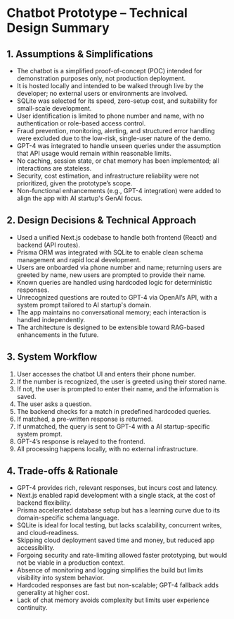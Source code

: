 # Chatbot Prototype – Technical Design Summary

## 1. Assumptions & Simplifications
- The chatbot is a simplified proof-of-concept (POC) intended for demonstration purposes only, not production deployment.
- It is hosted locally and intended to be walked through live by the developer; no external users or environments are involved.
- SQLite was selected for its speed, zero-setup cost, and suitability for small-scale development.
- User identification is limited to phone number and name, with no authentication or role-based access control.
- Fraud prevention, monitoring, alerting, and structured error handling were excluded due to the low-risk, single-user nature of the demo.
- GPT-4 was integrated to handle unseen queries under the assumption that API usage would remain within reasonable limits.
- No caching, session state, or chat memory has been implemented; all interactions are stateless.
- Security, cost estimation, and infrastructure reliability were not prioritized, given the prototype’s scope.
- Non-functional enhancements (e.g., GPT-4 integration) were added to align the app with AI startup's GenAI focus.

## 2. Design Decisions & Technical Approach
- Used a unified Next.js codebase to handle both frontend (React) and backend (API routes).
- Prisma ORM was integrated with SQLite to enable clean schema management and rapid local development.
- Users are onboarded via phone number and name; returning users are greeted by name, new users are prompted to provide their name.
- Known queries are handled using hardcoded logic for deterministic responses.
- Unrecognized questions are routed to GPT-4 via OpenAI’s API, with a system prompt tailored to AI startup's domain.
- The app maintains no conversational memory; each interaction is handled independently.
- The architecture is designed to be extensible toward RAG-based enhancements in the future.

## 3. System Workflow
1. User accesses the chatbot UI and enters their phone number.
2. If the number is recognized, the user is greeted using their stored name.
3. If not, the user is prompted to enter their name, and the information is saved.
4. The user asks a question.
5. The backend checks for a match in predefined hardcoded queries.
6. If matched, a pre-written response is returned.
7. If unmatched, the query is sent to GPT-4 with a AI startup-specific system prompt.
8. GPT-4’s response is relayed to the frontend.
9. All processing happens locally, with no external infrastructure.

## 4. Trade-offs & Rationale
- GPT-4 provides rich, relevant responses, but incurs cost and latency.
- Next.js enabled rapid development with a single stack, at the cost of backend flexibility.
- Prisma accelerated database setup but has a learning curve due to its domain-specific schema language.
- SQLite is ideal for local testing, but lacks scalability, concurrent writes, and cloud-readiness.
- Skipping cloud deployment saved time and money, but reduced app accessibility.
- Forgoing security and rate-limiting allowed faster prototyping, but would not be viable in a production context.
- Absence of monitoring and logging simplifies the build but limits visibility into system behavior.
- Hardcoded responses are fast but non-scalable; GPT-4 fallback adds generality at higher cost.
- Lack of chat memory avoids complexity but limits user experience continuity.

